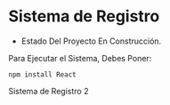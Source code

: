 <h1>Sistema de Registro</h1>

- Estado Del Proyecto En Construcción.

Para Ejecutar el Sistema, Debes Poner:

```npm install React```

Sistema de Registro 2
